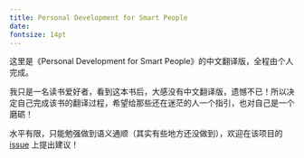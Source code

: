 ```yaml
---
title: Personal Development for Smart People
date:
fontsize: 14pt
---
```




这里是《Personal Development for Smart People》的中文翻译版，全程由个人完成。

我只是一名读书爱好者，看到这本书后，大感没有中文翻译版，遗憾不已！所以决定自己完成该书的翻译过程，希望给那些还在迷茫的人一个指引，也对自己是一个磨砺！

水平有限，只能勉强做到语义通顺（其实有些地方还没做到），欢迎在该项目的 [issue](https://github.com/wtsnwei/pdsp/issues) 上提出建议！


